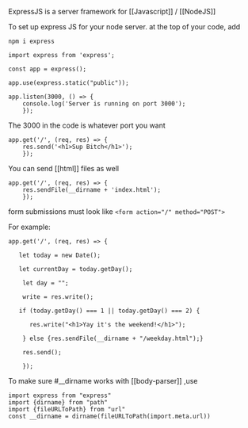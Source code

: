 ExpressJS is a server framework for [[Javascript]] / [[NodeJS]]

To set up express JS for your node server. at the top of  your code, add 

`npm i express`


```
import express from 'express';

const app = express();

app.use(express.static("public"));

app.listen(3000, () => {
    console.log('Server is running on port 3000');
    });
```
The 3000 in the code is whatever port you want
```
app.get('/', (req, res) => {
    res.send('<h1>Sup Bitch</h1>');
    });
```

You can send [[html]] files as well

```
app.get('/', (req, res) => {
    res.sendFile(__dirname + 'index.html');
    });
```

form submissions must look like
`<form action="/" method="POST">`

For example:
```
app.get('/', (req, res) => {

   let today = new Date();

   let currentDay = today.getDay();

    let day = "";

    write = res.write();

   if (today.getDay() === 1 || today.getDay() === 2) {

      res.write("<h1>Yay it's the weekend!</h1>");

    } else {res.sendFile(__dirname + "/weekday.html");}

    res.send();

    });
```

To make sure #__dirname works with [[body-parser]] ,use

```
import express from "express"
import {dirname} from "path"
import {fileURLToPath} from "url"
const __dirname = dirname(fileURLToPath(import.meta.url))
```

